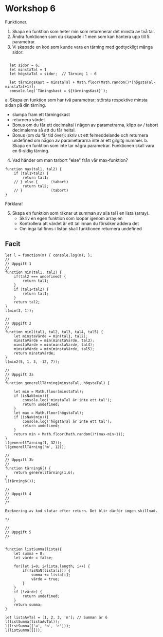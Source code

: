 # Workshop 6

Funktioner.

1. Skapa en funktion som heter min som returenerar det minsta av två tal.
2. Ändra funktionen som du skapade i 1 men som kan hantera upp till 5 parametrar.
3. Vi skapade en kod som kunde vara en tärning med godtyckligt många sidor:

```

  let sidor = 6;
  let minstaTal = 1
  let högstaTal = sidor;  // Tärning 1 - 6

  let tärningsKast = minstaTal + Math.floor(Math.random()*(högstaTal-minstaTal+1));
  console.log(`Täningskast = ${tärningsKast}`);

```

a. Skapa en funktion som har två parametrar; största respektive minsta sidan på din tärning.
- slumpa fram ett tärningskast
- returnera värdet
- Bonus om du får ett decimaltal i någon av parametrarna, klipp av / tabort decimalerna så att du får heltal.
- Bonus (om du får tid över): skriv ut ett felmeddelande och returnera undefined om någon av parametararna inte är ett gilgitg nummer.
  b. Skapa en funktion som inte tar några parametrar. Funktionen skall vara en 6-sidig tärning.

4. Vad händer om man tarbort "else" från vår max-funktion?

```
function max(tal1, tal2) {
    if (tal1>tal2) {
        return tal1;
    // } else {      (tabort)
        return tal2;
    // }             (tabort)
}
```

Förklara!

5. Skapa en funktion som räknar ut summan av alla tal i en lista (array).
   - Skriv en egen funktion som loopar igenom array:en
   - Kontrollera att värdet är ett tal innan du försöker addera det
   - Om inga tal finns i listan skall funktionen returnera undefined

## Facit

```
let l = function(m) { console.log(m); };
//
// Uppgift 1
//
function min(tal1, tal2) {
    if(tal2 === undefined) {
        return tal1;
    }
    if (tal1<tal2) {
        return tal1;
    }
    return tal2;
}
l(min(3, 1));

//
// Uppgift 2
//
function min2(tal1, tal2, tal3, tal4, tal5) {
    let minstaVärde = min(tal1, tal2);
    minstaVärde = min(minstaVärde, tal3);
    minstaVärde = min(minstaVärde, tal4);
    minstaVärde = min(minstaVärde, tal5);
    return minstaVärde;
}
l(min2(5, 1, 3, -12, 7));

//
// Uppgift 3a
//
function generellTärning(minstaTal, högstaTal) {

    let min = Math.floor(minstaTal);
    if (isNaN(min)){
        console.log('minstaTal är inte ett tal');
        return undefined;
    }
    let max = Math.floor(högstaTal);
    if (isNaN(min)){
        console.log('högstaTal är inte ett tal');
        return undefined;
    }
    return min + Math.floor(Math.random()*(max-min+1));
}
l(generellTärning(1, 32));
l(generellTärning('m', 12));

//
// Uppgift 3b
//
function tärning6() {
    return generellTärning(1,6);
}
l(tärning6());

//
// Uppgift 4
//
/*

Exekvering av kod slutar efter return. Det blir därför ingen skillnad.

*/

//
// Uppgift 5
//


function listSumma(lista){
    let summa = 0;
    let värde = false;

    for(let i=0; i<lista.length; i++) {
        if(!isNaN(lista[i])) {
            summa += lista[i];
            värde = true;
        }
    }
    if (!värde) {
        return undefined;
    }
    return summa;
}

let listaAvTal = [1, 2, 3, 'm']; // Summan är 6
l(listSumma(listaAvTal));
l(listSumma(['a', 'b', 'c']));
l(listSumma([]));

```
